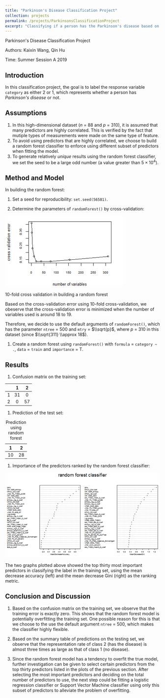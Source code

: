 ```yaml
---
title: "Parkinson's Disease Classification Project"
collection: projects
permalink: /projects/ParkinsonsClassificationProject
excerpt: "Classifying if a person has the Parkinson's disease based on data collected from experiments."
---
```


Parkinson's Disease Classification Project

Authors: Kaixin Wang, Qin Hu

Time: Summer Session A 2019

Introduction
------------

In this classification project, the goal is to label the response variable `category` as either 2 or 1, which represents whether a person has *Parkinson's disease* or not.

Assumptions
-----------

1.  In this high-dimensional dataset (*n* = 88 and *p* = 310), it is assumed that many predictors are highly correlated. This is verified by the fact that mutiple types of measurements were made on the same type of feature.
2.  To avoid using predictors that are highly correlated, we choose to build a random forest classifier to enforce using different subset of predictors when fitting the model.
3.  To generate relatively *unique* results using the random forest classifier, we set the seed to be a large odd number (a value greater than 5 × 10<sup>4</sup>).

Method and Model
----------------

In building the random forest:

1.  Set a seed for reproducibility: `set.seed(56581)`.

2.  Determine the parameters of `randomForest()` by cross-validation:

<img src="STATS101C-Classification_files/figure-markdown_github/unnamed-chunk-2-1.png" alt="10-fold cross validation in building a random forest"  />
<p class="caption">
10-fold cross validation in building a random forest
</p>

Based on the cross-validation error using 10-fold cross-validation, we obeserve that the cross-validation error is minimized when the number of variables used is around 18 to 19.

Therefore, we decide to use the default arguments of `randomForest()`, which has the parameter `ntree` = 500 and `mtry` = $\\sqrt{p}$, where *p* = 310 in this dataset (since $\\sqrt{311} \\approx 18$).

1.  Create a random forest using `randomForest()` with `formula` = `category ~ .`, `data` = `train` and `importance` = T.

Results
-------

1.  Confusion matrix on the training set:

|     |  1  |  2  |
|-----|:---:|:---:|
| 1   |  31 |  0  |
| 2   |  0  |  57 |

1.  Prediction of the test set:

<table style="width:14%;">
<caption>Prediction using random forest</caption>
<colgroup>
<col width="6%" />
<col width="6%" />
</colgroup>
<thead>
<tr class="header">
<th align="center">1</th>
<th align="center">2</th>
</tr>
</thead>
<tbody>
<tr class="odd">
<td align="center">10</td>
<td align="center">28</td>
</tr>
</tbody>
</table>

1.  Importance of the predictors ranked by the random forest classifier:

![Importance of predictors determined by random forest](STATS101C-Classification_files/figure-markdown_github/unnamed-chunk-6-1.png)

The two graphs plotted above showed the top thirty most important predictors in classifying the label in the training set, using the mean decrease accuracy (left) and the mean decrease Gini (right) as the ranking metric.

Conclusion and Discussion
-------------------------

1.  Based on the confusion matrix on the training set, we observe that the training error is exactly zero. This shows that the random forest model is potentially overfitting the training set. One possible reason for this is that we choose to the use the default argument `ntree` = 500, which makes the classifier highly flexible.

2.  Based on the summary table of predictions on the testing set, we observe that the representation rate of class 2 (has the disease) is almost three times as large as that of class 1 (no disease).

3.  Since the random forest model has a tendency to overfit the true model, further investigation can be given to select certain predictors from the top thirty predictors listed in the plots of the previous section. After selecting the most important predictors and deciding on the total number of predictors to use, the next step could be fitting a logistic regression classifier or Support Vector Machine classifier using only this subset of predictors to alleviate the problem of overfitting.
